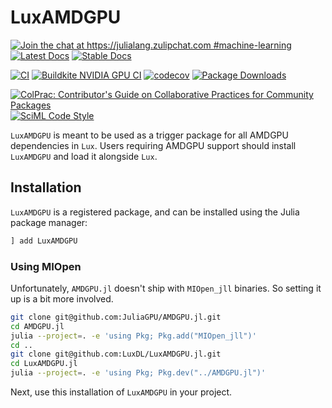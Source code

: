 # LuxAMDGPU

[![Join the chat at https://julialang.zulipchat.com #machine-learning](https://img.shields.io/static/v1?label=Zulip&message=chat&color=9558b2&labelColor=389826)](https://julialang.zulipchat.com/#narrow/stream/machine-learning)
[![Latest Docs](https://img.shields.io/badge/docs-latest-blue.svg)](http://lux.csail.mit.edu/dev/api/)
[![Stable Docs](https://img.shields.io/badge/docs-stable-blue.svg)](http://lux.csail.mit.edu/stable/api/)

[![CI](https://github.com/LuxDL/LuxAMDGPU.jl/actions/workflows/CI.yml/badge.svg)](https://github.com/LuxDL/LuxAMDGPU.jl/actions/workflows/CI.yml)
[![Buildkite NVIDIA GPU CI](https://img.shields.io/buildkite/13e78cb0485192627b1f26fecbe74ff4b93ee10a0ef4866261.svg?label=gpu&logo=amd)](https://buildkite.com/julialang/luxamdgpu-dot-jl/)
[![codecov](https://codecov.io/gh/LuxDL/LuxAMDGPU.jl/branch/main/graph/badge.svg?token=1ZY0A2NPEM)](https://codecov.io/gh/LuxDL/LuxAMDGPU.jl)
[![Package Downloads](https://shields.io/endpoint?url=https://pkgs.genieframework.com/api/v1/badge/LuxAMDGPU)](https://pkgs.genieframework.com?packages=LuxAMDGPU)

[![ColPrac: Contributor's Guide on Collaborative Practices for Community Packages](https://img.shields.io/badge/ColPrac-Contributor's%20Guide-blueviolet)](https://github.com/SciML/ColPrac)
[![SciML Code Style](https://img.shields.io/static/v1?label=code%20style&message=SciML&color=9558b2&labelColor=389826)](https://github.com/SciML/SciMLStyle)

`LuxAMDGPU` is meant to be used as a trigger package for all AMDGPU dependencies in `Lux`.
Users requiring AMDGPU support should install `LuxAMDGPU` and load it alongside `Lux`.

## Installation

`LuxAMDGPU` is a registered package, and can be installed using the Julia package manager:

```julia
] add LuxAMDGPU
```

### Using MIOpen

Unfortunately, `AMDGPU.jl` doesn't ship with `MIOpen_jll` binaries. So setting it up is a
bit more involved.

```bash
git clone git@github.com:JuliaGPU/AMDGPU.jl.git
cd AMDGPU.jl
julia --project=. -e 'using Pkg; Pkg.add("MIOpen_jll")'
cd ..
git clone git@github.com:LuxDL/LuxAMDGPU.jl.git
cd LuxAMDGPU.jl
julia --project=. -e 'using Pkg; Pkg.dev("../AMDGPU.jl")'
```

Next, use this installation of `LuxAMDGPU` in your project.

